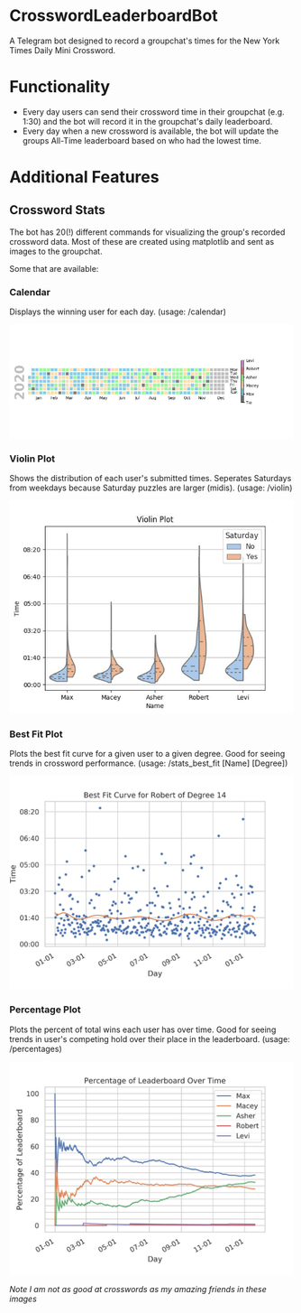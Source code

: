 # CrosswordLeaderboardBot
A Telegram bot designed to record a groupchat's times for the New York Times Daily Mini Crossword.

# Functionality

- Every day users can send their crossword time in their groupchat (e.g. 1:30) and the bot will record it in the groupchat's daily leaderboard. 
- Every day when a new crossword is available, the bot will update the groups All-Time leaderboard based on who had the lowest time.

# Additional Features
## Crossword Stats
The bot has 20(!) different commands for visualizing the group's recorded crossword data. Most of these are created using matplotlib and sent as images to the groupchat.

Some that are available:
### Calendar
Displays the winning user for each day. (usage: /calendar)

![Calendar](/images/calendar.jpg)

### Violin Plot
Shows the distribution of each user's submitted times. Seperates Saturdays from weekdays because Saturday puzzles are larger (midis). (usage: /violin)

![Violin](/images/violin.jpg)

### Best Fit Plot
Plots the best fit curve for a given user to a given degree. Good for seeing trends in crossword performance. (usage: /stats_best_fit [Name] [Degree])

![BestFit](/images/best_fit.jpg)

### Percentage Plot
Plots the percent of total wins each user has over time. Good for seeing trends in user's competing hold over their place in the leaderboard. (usage: /percentages)

![Percentages](/images/percentages.jpg)



*Note I am not as good at crosswords as my amazing friends in these images*
